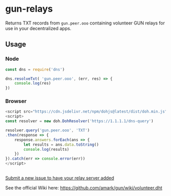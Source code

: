 # gun-relays
Returns TXT records from `gun.peer.ooo` containing volunteer GUN relays for use in your decentralized apps.

## Usage

### Node
```js
const dns = require('dns')

dns.resolveTxt( 'gun.peer.ooo', (err, res) => {
    console.log(res)
})
```

### Browser
```js
<script src="https://cdn.jsdelivr.net/npm/dohjs@latest/dist/doh.min.js"></script>
<script>
const resolver = new doh.DohResolver('https://1.1.1.1/dns-query')

resolver.query('gun.peer.ooo', 'TXT')
.then(response => {
    response.answers.forEach(ans => {
        let results = ans.data.toString()
        console.log(results)
    })
}).catch(err => console.error(err))
</script>
```

##
[Submit a new issue to have your relay server added](https://github.com/draeder/gun-relays/issues)

See the official Wiki here: https://github.com/amark/gun/wiki/volunteer.dht
